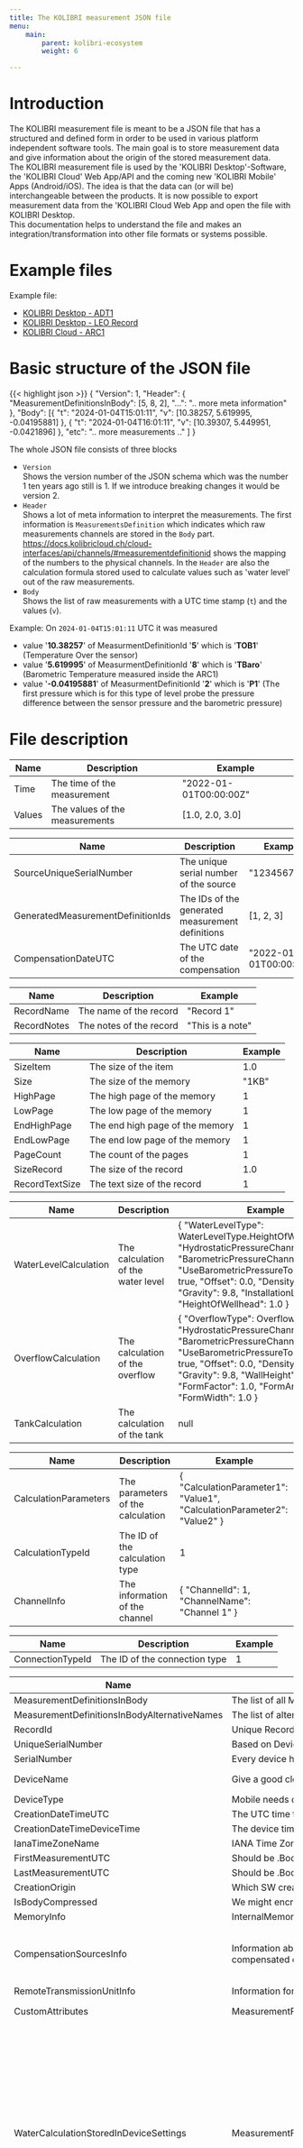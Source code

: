 ```yaml
---
title: The KOLIBRI measurement JSON file
menu:
    main:
        parent: kolibri-ecosystem
        weight: 6

---
```


# Introduction
The KOLIBRI measurement file is meant to be a JSON file that has a structured and defined form in order to be used in various platform independent software tools. The main goal is to store measurement data and give information about the origin of the stored measurement data.  
The KOLIBRI measurement file is used by the 'KOLIBRI Desktop'-Software, the 'KOLIBRI Cloud' Web App/API and the coming new 'KOLIBRI Mobile' Apps (Android/iOS). The idea is that the data can (or will be) interchangeable between the products. It is now possible to export measurement data from the 'KOLIBRI Cloud Web App and open the file with KOLIBRI Desktop.  
This documentation helps to understand the file and makes an integration/transformation into other file formats or systems possible.


# Example files

Example file: 
- [KOLIBRI Desktop - ADT1](../../data/Kolibri_EUI-009D6B0000C53DD32023111408584720231201073847.json)
- [KOLIBRI Desktop - LEO Record](../../data/Kolibri_REC-10.2-123452023082308513220230824062552.json)
- [KOLIBRI Cloud - ARC1](../../data/CLOUD_ARC-9.20-5_2024.01.04_15-01-11.json)


# Basic structure of the JSON file
{{< highlight json >}}
{
  "Version": 1,
  "Header": {
    "MeasurementDefinitionsInBody": [5, 8, 2],
    "...": ".. more meta information"
  },
  "Body": [{
      "t": "2024-01-04T15:01:11",
      "v": [10.38257, 5.619995, -0.04195881]
    }, {
      "t": "2024-01-04T16:01:11",
      "v": [10.39307, 5.449951, -0.0421896]
    },
    "etc": ".. more measurements .."
  ]
}


The whole JSON file consists of three blocks
 - `Version`  
   Shows the version number of the JSON schema which was the number 1 ten years ago still is 1. If we introduce breaking changes it would be version 2.
 - ``Header``  
   Shows a lot of meta information to interpret the measurements. The first information is `MeasurementsDefinition` which indicates which raw measurements channels are stored in the `Body` part. https://docs.kolibricloud.ch/cloud-interfaces/api/channels/#measurementdefinitionid shows the mapping of the numbers to the physical channels. In the `Header` are also the calculation formula stored used to calculate values such as 'water level' out of the raw measurements.
 - ```Body```  
   Shows the list of raw measurements with a UTC time stamp (`t`) and the values (`v`).

Example:
On `2024-01-04T15:01:11` UTC it was measured  
  - value '**10.38257**' of MeasurmentDefinitionId '**5**' which is '**TOB1**' (Temperature Over the sensor)
  - value '**5.619995**' of MeasurmentDefinitionId '**8**' which is '**TBaro**' (Barometric Temperature measured inside the ARC1)
  - value '**-0.04195881**' of MeasurmentDefinitionId '**2**' which is '**P1**' (The first pressure which is for this type of level probe the pressure difference between the sensor pressure and the barometric pressure)


# File description

| Name | Description | Example |
| --- | --- | --- |
| Time | The time of the measurement | "2022-01-01T00:00:00Z" |
| Values | The values of the measurements | [1.0, 2.0, 3.0] |

| Name | Description | Example |
| --- | --- | --- |
| SourceUniqueSerialNumber | The unique serial number of the source | "1234567890" |
| GeneratedMeasurementDefinitionIds | The IDs of the generated measurement definitions | [1, 2, 3] |
| CompensationDateUTC | The UTC date of the compensation | "2022-01-01T00:00:00Z" |



| Name | Description | Example |
| --- | --- | --- |
| RecordName | The name of the record | "Record 1" |
| RecordNotes | The notes of the record | "This is a note" |


| Name | Description | Example |
| --- | --- | --- |
| SizeItem | The size of the item | 1.0 |
| Size | The size of the memory | "1KB" |
| HighPage | The high page of the memory | 1 |
| LowPage | The low page of the memory | 1 |
| EndHighPage | The end high page of the memory | 1 |
| EndLowPage | The end low page of the memory | 1 |
| PageCount | The count of the pages | 1 |
| SizeRecord | The size of the record | 1.0 |
| RecordTextSize | The text size of the record | 1 |

| Name | Description | Example |
| --- | --- | --- |
| WaterLevelCalculation | The calculation of the water level | { "WaterLevelType": WaterLevelType.HeightOfWater, "HydrostaticPressureChannelId": 1, "BarometricPressureChannelId": 2, "UseBarometricPressureToCompensate": true, "Offset": 0.0, "Density": 1.0, "Gravity": 9.8, "InstallationLength": 1.0, "HeightOfWellhead": 1.0 } |
| OverflowCalculation | The calculation of the overflow | { "OverflowType": OverflowType.Poleni, "HydrostaticPressureChannelId": 1, "BarometricPressureChannelId": 2, "UseBarometricPressureToCompensate": true, "Offset": 0.0, "Density": 1.0, "Gravity": 9.8, "WallHeight": 1.0, "FormFactor": 1.0, "FormAngle": 1.0, "FormWidth": 1.0 } |
| TankCalculation | The calculation of the tank | null |


| Name | Description | Example |
| --- | --- | --- |
| CalculationParameters | The parameters of the calculation | { "CalculationParameter1": "Value1", "CalculationParameter2": "Value2" } |
| CalculationTypeId | The ID of the calculation type | 1 |
| ChannelInfo | The information of the channel | { "ChannelId": 1, "ChannelName": "Channel 1" } |

| Name | Description | Example |
| --- | --- | --- |
| ConnectionTypeId | The ID of the connection type | 1 |




| Name | Description | Example |
| --- | --- | --- |
| MeasurementDefinitionsInBody | The list of all MeasurementDefinitionIds | [1, 2, 3, 4] |
| MeasurementDefinitionsInBodyAlternativeNames | The list of alternative names of the channels | ["Air Pressure", null, "P1", "P2"] |
| RecordId | Unique Record Id | "1234567890" |
| UniqueSerialNumber | Based on Device-ID and Serial Number | "1234567890" |
| SerialNumber | Every device has a serial number | "1234" |
| DeviceName | Give a good clear name | "Eulach 10 - Winterthur / GSM: +41774692307" |
| DeviceType | Mobile needs device type for identification | "30.05" |
| CreationDateTimeUTC | The UTC time the file will be created | "2022-01-01T00:00:00Z" |
| CreationDateTimeDeviceTime | The device time the file will be created | "2022-01-01T00:00:00" |
| IanaTimeZoneName | IANA Time Zone Name | "Europe/Zurich" |
| FirstMeasurementUTC | Should be .Body.First().Time | "2022-01-01T00:00:00Z" |
| LastMeasurementUTC | Should be .Body.Last().Time | "2022-01-01T23:59:59Z" |
| CreationOrigin | Which SW created this file? | Origin.Kolibri |
| IsBodyCompressed | We might encrypt the body in the future | false |
| MemoryInfo | InternalMemoryInfo | { "SizeItem": 1.0, "Size": "1KB" } |
| CompensationSourcesInfo | Information about the source measurements of the compensated channels | [ { "SourceUniqueSerialNumber": "1234567890", "GeneratedMeasurementDefinitionIds": [1, 2], "CompensationDateUTC": "2022-01-01T00:00:00Z" } ] |
| RemoteTransmissionUnitInfo | Information for RemoteTransmissionUnits | { "ConnectionTypeId": 1 } |
| CustomAttributes | MeasurementFileFormatCustomAttributes | { "RecordName": "Record 1", "RecordNotes": "This is a note" } |
| WaterCalculationStoredInDeviceSettings | MeasurementFileFormatWaterCalculationStoredInDevice | { "WaterLevelCalculation": { "WaterLevelType": WaterLevelType.HeightOfWater, "HydrostaticPressureChannelId": 1, "BarometricPressureChannelId": 2, "UseBarometricPressureToCompensate": true, "Offset": 0.0, "Density": 1.0, "Gravity": 9.8, "InstallationLength": 1.0, "HeightOfWellhead": 1.0 }, "OverflowCalculation": { "OverflowType": OverflowType.Poleni, "HydrostaticPressureChannelId": 1, "BarometricPressureChannelId": 2, "UseBarometricPressureToCompensate": true, "Offset": 0.0, "Density": 1.0, "Gravity": 9.8, "WallHeight": 1.0, "FormFactor": 1.0, "FormAngle": 1.0, "FormWidth": 1.0 }, "TankCalculation": null } |
| ChannelCalculations | List<MeasurementFileFormatChannelCalculation> | [ { "CalculationParameters": { "CalculationParameter1": "Value1", "CalculationParameter2": "Value2" }, "CalculationTypeId": 1, "ChannelInfo": { "ChannelId": 1, "ChannelName": "Channel 1" } } ] |
